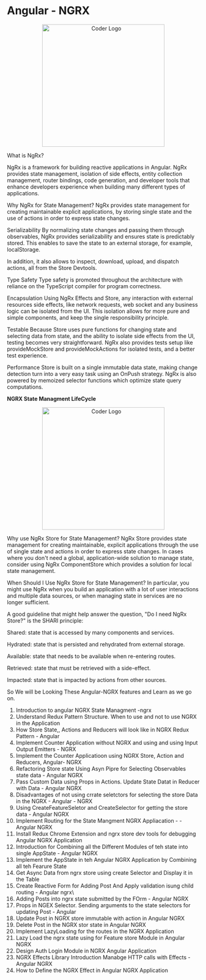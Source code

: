 # Angular - NGRX

<p align="center">
<a  target="blank"><img src="https://longnguyenduy.gallerycdn.vsassets.io/extensions/longnguyenduy/angular-ngrx-long/0.0.7/1577265251205/Microsoft.VisualStudio.Services.Icons.Default" width="320" alt="Coder Logo" /></a>
</p>

What is NgRx?

NgRx is a framework for building reactive applications in Angular. NgRx provides state management, isolation of side effects, entity collection management, router bindings, code generation, and developer tools that enhance developers experience when building many different types of applications.

Why NgRx for State Management?
NgRx provides state management for creating maintainable explicit applications, by storing single state and the use of actions in order to express state changes.

Serializability
By normalizing state changes and passing them through observables, NgRx provides serializability and ensures state is predictably stored. This enables to save the state to an external storage, for example, localStorage.

In addition, it also allows to inspect, download, upload, and dispatch actions, all from the Store Devtools.

Type Safety
Type safety is promoted throughout the architecture with reliance on the TypeScript compiler for program correctness.

Encapsulation
Using NgRx Effects and Store, any interaction with external resources side effects, like network requests, web socket and any business logic can be isolated from the UI. This isolation allows for more pure and simple components, and keep the single responsibility principle.

Testable
Because Store uses pure functions for changing state and selecting data from state, and the ability to isolate side effects from the UI, testing becomes very straightforward. NgRx also provides tests setup like provideMockStore and provideMockActions for isolated tests, and a better test experience.

Performance
Store is built on a single immutable data state, making change detection turn into a very easy task using an OnPush strategy. NgRx is also powered by memoized selector functions which optimize state query computations.

<b> NGRX State Managment LifeCycle</b>
<p align="center">
<a  target="blank"><img src="https://ngrx.io/generated/images/guide/store/state-management-lifecycle.png" width="320" alt="Coder Logo" /></a>
</p>

Why use NgRx Store for State Management?
NgRx Store provides state management for creating maintainable, explicit applications through the use of single state and actions in order to express state changes. In cases where you don't need a global, application-wide solution to manage state, consider using NgRx ComponentStore which provides a solution for local state management.

When Should I Use NgRx Store for State Management?
In particular, you might use NgRx when you build an application with a lot of user interactions and multiple data sources, or when managing state in services are no longer sufficient.

A good guideline that might help answer the question, "Do I need NgRx Store?" is the SHARI principle:

Shared: state that is accessed by many components and services.

Hydrated: state that is persisted and rehydrated from external storage.

Available: state that needs to be available when re-entering routes.

Retrieved: state that must be retrieved with a side-effect.

Impacted: state that is impacted by actions from other sources.

So We will be Looking These Angular-NGRX  features and Learn as we go on.
1. Introduction to angular NGRX State Managment -ngrx
2. Understand Redux Pattern Structure. When to use and not to use NGRX in the Application
3. How Store State,, Actions and Reducers will look like in NGRX Redux Pattern - Angular
4. Implement Counter Application without NGRX and using and using Input Output Emitters - NGRX
5. Implement the Counter Applicatioon using NGRX Store, Action and Reducers, Angular- NGRX
6. Refactoring Store state Using Asyn Pipre for Selecting Observables state data - Angular NGRX
7. Pass Custom Data using Props in Actions. Update State Datat in Reducer with Data - Angular NGRX
8. Disadvantages of not using crrate seletctors for selecting the store Data in the NGRX - Angular - NGRX
9. Using CreateFeatureSeletor and CreateSelector for getting the store data - Angular NGRX
10. Implement Routing for the State Mangment NGRX Appliacation - - Angular NGRX
11. Install Redux Chrome Extension and ngrx store dev tools for debugging Angular NGRX Application
12. Introduction for Combining all the Different Modules of teh state into single AppState - Angular NGRX
13. Implement the AppState in teh Angular NGRX Application by Combining all teh Fearure State
14. Get Async Data from ngrx store using create Selector and Display it in the Table
15. Create Reactive Form for Adding Post And Apply validation isung child routing - Angular ngrx\
16. Adding Posts into ngrx state submitted by the FOrm -  Angular NGRX
17. Props in NGEX Selector. Sending arguments to the state selectors for updating Post  - Angular
18. Update Post in NGRX store immutable with action in Angular NGRX
19. Delete Post in the NGRX stor state in Angular NGRX 
20. Implement LazyLoading for the routes in the NGRX Application
21. Lazy Load the ngrx state using for Feature store Module in Angular NGRX
22. Design Auth Login Module in NGRX Angular Application
23. NGRX Effects Library Introduction Manabge HTTP calls with Effects - Angular NGRX
24. How to Define the NGRX Effect in Angular NGRX Application